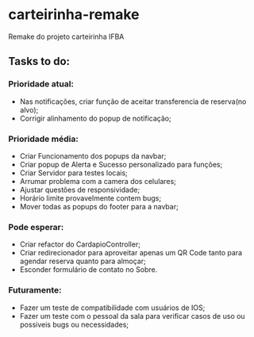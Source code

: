 # carteirinha-remake
Remake do projeto carteirinha IFBA

## Tasks to do:
### Prioridade atual:
- Nas notificações, criar função de aceitar transferencia de reserva(no alvo);
- Corrigir alinhamento do popup de notificação;

### Prioridade média:
- Criar Funcionamento dos popups da navbar;
- Criar popup de Alerta e Sucesso personalizado para funções;
- Criar Servidor para testes locais;
- Arrumar problema com a camera dos celulares;
- Ajustar questões de responsividade;
- Horário limite provavelmente contem bugs;
- Mover todas as popups do footer para a navbar;
  
### Pode esperar:
- Criar refactor do CardapioController;
- Criar redirecionador para aproveitar apenas um QR Code tanto para agendar reserva quanto para almoçar;
- Esconder formulário de contato no Sobre.


### Futuramente:
- Fazer um teste de compatibilidade com usuários de IOS;
- Fazer um teste com o pessoal da sala para verificar casos de uso ou possiveis bugs ou necessidades;


